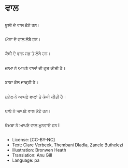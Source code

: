 # ਵਾਲ

##
ਥੂਲੀ ਦੇ ਵਾਲ ਛੋਟੇ ਹਨ।

##
ਐਨਾ ਦੇ ਵਾਲ ਲੰਬੇ ਹਨ।

##
ਕੈਥੀ ਦੇ ਵਾਲ ਸਭ ਤੋਂ ਲੰਬੇ ਹਨ।

##
ਜ਼ਾਮਾ ਨੇ ਆਪਣੇ ਵਾਲਾਂ ਦੀ ਗੁਤ ਕੀਤੀ ਹੈ।

##
ਬਾਬਾ ਕੋਲ ਦਾੜ੍ਹੀ ਹੈ।

##
ਜ਼ਨੇਲ ਨੇ ਆਪਣੇ ਵਾਲਾਂ ਤੇ ਕੰਘੀ ਕੀਤੀ ਹੈ।

##
ਥਾਬੋ ਨੇ ਆਪਣੇ ਵਾਲ ਕੱਟੇ ਹਨ।

##
ਥੇਮਬਾ ਨੇ ਆਪਣੇ ਵਾਲ ਮੁਨਵਾਏ ਹਨ I

##
* License: [CC-BY-NC]
* Text: Clare Verbeek, Thembani Dladla, Zanele Buthelezi
* Illustration: Bronwen Heath
* Translation: Anu Gill
* Language: pa
